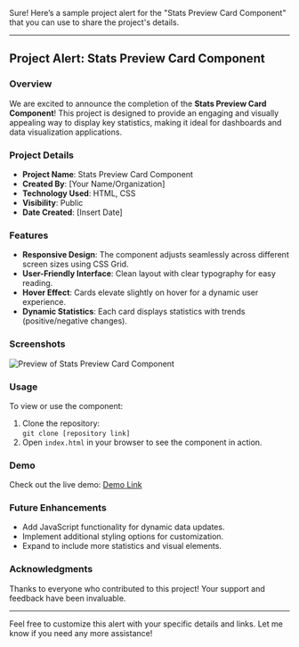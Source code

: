 Sure! Here’s a sample project alert for the "Stats Preview Card Component" that you can use to share the project's details.

---

## Project Alert: Stats Preview Card Component

### Overview
We are excited to announce the completion of the **Stats Preview Card Component**! This project is designed to provide an engaging and visually appealing way to display key statistics, making it ideal for dashboards and data visualization applications.

### Project Details
- **Project Name**: Stats Preview Card Component
- **Created By**: [Your Name/Organization]
- **Technology Used**: HTML, CSS
- **Visibility**: Public
- **Date Created**: [Insert Date]

### Features
- **Responsive Design**: The component adjusts seamlessly across different screen sizes using CSS Grid.
- **User-Friendly Interface**: Clean layout with clear typography for easy reading.
- **Hover Effect**: Cards elevate slightly on hover for a dynamic user experience.
- **Dynamic Statistics**: Each card displays statistics with trends (positive/negative changes).

### Screenshots
![Preview of Stats Preview Card Component](link_to_your_screenshot)  <!-- Replace with an actual screenshot link -->

### Usage
To view or use the component:
1. Clone the repository:  
   `git clone [repository link]`
2. Open `index.html` in your browser to see the component in action.

### Demo
Check out the live demo: [Demo Link](link_to_demo)  <!-- Replace with the actual demo link -->

### Future Enhancements
- Add JavaScript functionality for dynamic data updates.
- Implement additional styling options for customization.
- Expand to include more statistics and visual elements.

### Acknowledgments
Thanks to everyone who contributed to this project! Your support and feedback have been invaluable.

---

Feel free to customize this alert with your specific details and links. Let me know if you need any more assistance!
